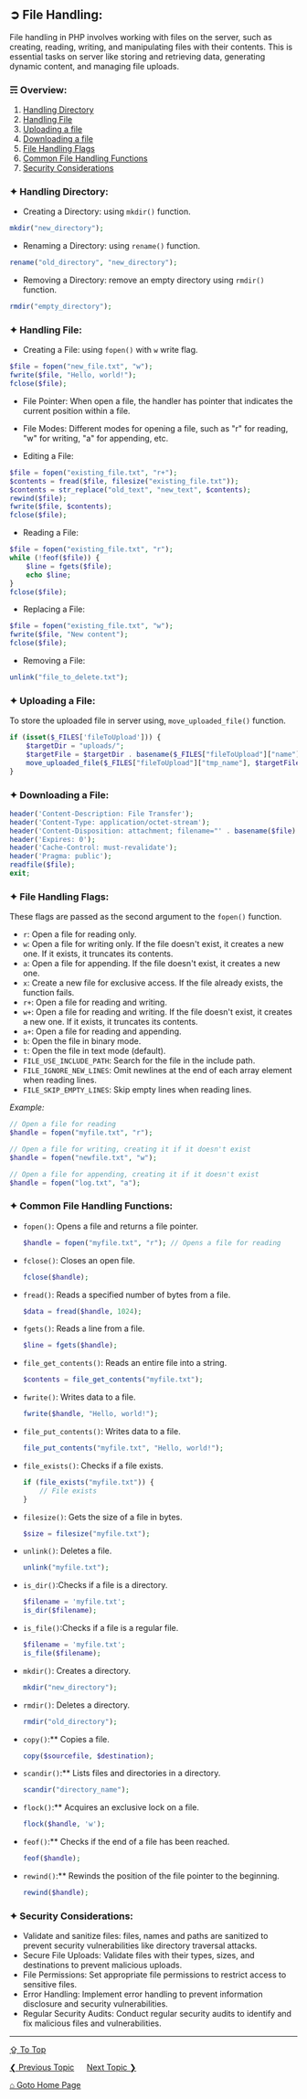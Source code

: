 ## &#10162; File Handling:
File handling in PHP involves working with files on the server, such as creating, reading, writing, and manipulating files with their contents. This is essential tasks on server like storing and retrieving data, generating dynamic content, and managing file uploads.

### &#9780; Overview:
1. [Handling Directory](#-handling-directory)
2. [Handling File](#-handling-file)
3. [Uploading a file](#-uploading-a-file)
4. [Downloading a file](#-downloading-a-file)
5. [File Handling Flags](#-file-handling-flags)
6. [Common File Handling Functions](#-common-file-handling-functions)
7. [Security Considerations](#-security-considerations)

### &#10022; Handling Directory:
- Creating a Directory: using `mkdir()` function.
```php
mkdir("new_directory");
```

- Renaming a Directory: using `rename()` function.
```php
rename("old_directory", "new_directory");
```

- Removing a Directory: remove an empty directory using `rmdir()` function.
```php
rmdir("empty_directory");
```

### &#10022; Handling File:
- Creating a File: using `fopen()` with `w` write flag.
```php
$file = fopen("new_file.txt", "w");
fwrite($file, "Hello, world!");
fclose($file);
```

- File Pointer: When open a file, the handler has pointer that indicates the current position within a file.

- File Modes: Different modes for opening a file, such as "r" for reading, "w" for writing, "a" for appending, etc.

- Editing a File:
```php
$file = fopen("existing_file.txt", "r+");
$contents = fread($file, filesize("existing_file.txt"));
$contents = str_replace("old_text", "new_text", $contents);
rewind($file);
fwrite($file, $contents);
fclose($file);
```

- Reading a File:
```php
$file = fopen("existing_file.txt", "r");
while (!feof($file)) {
    $line = fgets($file);
    echo $line;
}
fclose($file);
```

- Replacing a File:
```php
$file = fopen("existing_file.txt", "w");
fwrite($file, "New content");
fclose($file);
```

- Removing a File:
```php
unlink("file_to_delete.txt");
```

### &#10022; Uploading a File:
To store the uploaded file in server using, `move_uploaded_file()` function.

```php
if (isset($_FILES['fileToUpload'])) {
    $targetDir = "uploads/";
    $targetFile = $targetDir . basename($_FILES["fileToUpload"]["name"]);
    move_uploaded_file($_FILES["fileToUpload"]["tmp_name"], $targetFile);
}
```

### &#10022; Downloading a File:

```php
header('Content-Description: File Transfer');
header('Content-Type: application/octet-stream');
header('Content-Disposition: attachment; filename="' . basename($file) . '"');
header('Expires: 0');
header('Cache-Control: must-revalidate');
header('Pragma: public');
readfile($file);
exit;
```

### &#10022; File Handling Flags:
These flags are passed as the second argument to the `fopen()` function.
- `r`: Open a file for reading only.
- `w`: Open a file for writing only. If the file doesn't exist, it creates a new one. If it exists, it truncates its contents.
- `a`: Open a file for appending. If the file doesn't exist, it creates a new one.
- `x`: Create a new file for exclusive access. If the file already exists, the function fails.
- `r+`: Open a file for reading and writing.
- `w+`: Open a file for reading and writing. If the file doesn't exist, it creates a new one. If it exists, it truncates its contents.
- `a+`: Open a file for reading and appending.
- `b`: Open the file in binary mode.
- `t`: Open the file in text mode (default).
- `FILE_USE_INCLUDE_PATH`: Search for the file in the include path.
- `FILE_IGNORE_NEW_LINES`: Omit newlines at the end of each array element when reading lines.
- `FILE_SKIP_EMPTY_LINES`: Skip empty lines when reading lines.

*Example:*
```php
// Open a file for reading
$handle = fopen("myfile.txt", "r");

// Open a file for writing, creating it if it doesn't exist
$handle = fopen("newfile.txt", "w");

// Open a file for appending, creating it if it doesn't exist
$handle = fopen("log.txt", "a");
```

### &#10022; Common File Handling Functions:
- `fopen()`: Opens a file and returns a file pointer.
   ```php
   $handle = fopen("myfile.txt", "r"); // Opens a file for reading
   ```
- `fclose()`: Closes an open file.
   ```php
   fclose($handle);
   ```
- `fread()`: Reads a specified number of bytes from a file.
   ```php
   $data = fread($handle, 1024);
   ```
- `fgets()`: Reads a line from a file.
   ```php
   $line = fgets($handle);
   ```
- `file_get_contents()`: Reads an entire file into a string.
   ```php
   $contents = file_get_contents("myfile.txt");
   ```
- `fwrite()`: Writes data to a file.
   ```php
   fwrite($handle, "Hello, world!");
   ```
- `file_put_contents()`: Writes data to a file.
   ```php
   file_put_contents("myfile.txt", "Hello, world!");
   ```
- `file_exists()`: Checks if a file exists.
   ```php
   if (file_exists("myfile.txt")) {
       // File exists
   }
   ```
- `filesize()`: Gets the size of a file in bytes.
   ```php
   $size = filesize("myfile.txt");
   ```
- `unlink()`: Deletes a file.
   ```php
   unlink("myfile.txt");
   ```
- `is_dir()`:Checks if a file is a directory.
   ```php
   $filename = 'myfile.txt';
   is_dir($filename);
   ```
- `is_file()`:Checks if a file is a regular file.
   ```php
   $filename = 'myfile.txt';
   is_file($filename);
   ```
- `mkdir()`: Creates a directory.
   ```php
   mkdir("new_directory");
   ```
- `rmdir()`: Deletes a directory.
   ```php
   rmdir("old_directory");
   ```
- `copy()`:** Copies a file.
   ```php
   copy($sourcefile, $destination);
   ```
- `scandir()`:** Lists files and directories in a directory.
   ```php
   scandir("directory_name");
   ```
- `flock()`:** Acquires an exclusive lock on a file.
   ```php
   flock($handle, 'w');
   ```
- `feof()`:** Checks if the end of a file has been reached.
   ```php
   feof($handle);
   ```
- `rewind()`:** Rewinds the position of the file pointer to the beginning.
   ```php
   rewind($handle);
   ```

### &#10022; Security Considerations:
- Validate and sanitize files: files, names and paths are sanitized to prevent security vulnerabilities like directory traversal attacks.
- Secure File Uploads: Validate files with their types, sizes, and destinations to prevent malicious uploads.
- File Permissions: Set appropriate file permissions to restrict access to sensitive files.
- Error Handling: Implement error handling to prevent information disclosure and security vulnerabilities.
- Regular Security Audits: Conduct regular security audits to identify and fix malicious files and vulnerabilities.

---
[&#8682; To Top](#-file-handling)

[&#10094; Previous Topic](./cookies.md) &emsp; [Next Topic &#10095;](./error-handling-and-debugging.md)

[&#8962; Goto Home Page](../README.md)